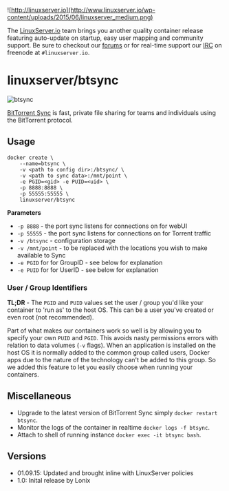 ![http://linuxserver.io](http://www.linuxserver.io/wp-content/uploads/2015/06/linuxserver_medium.png)

The [LinuxServer.io](http://linuxserver.io) team brings you another quality container release featuring auto-update on startup, easy user mapping and community support. Be sure to checkout our [forums](http://forum.linuxserver.io) or for real-time support our [IRC](http://www.linuxserver.io/index.php/irc/) on freenode at `#linuxserver.io`.

# linuxserver/btsync

![btsync](http://static3.actualidadipad.com/wp-content/uploads/2013/08/BitTorrent-Sync.jpg)

[BitTorrent Sync](https://www.getsync.com/) is fast, private file sharing for teams and individuals using the BitTorrent protocol.

## Usage

```
docker create \
	--name=btsync \
	-v <path to config dir>:/btsync/ \
	-v <path to sync data>:/mnt/point \
	-e PGID=<gid> -e PUID=<uid> \
	-p 8888:8888 \
	-p 55555:55555 \
	linuxserver/btsync
```

**Parameters**

* `-p 8888` - the port sync listens for connections on for webUI
* `-p 55555` - the port sync listens for connections on for Torrent traffic
* `-v /btsync` - configuration storage
* `-v /mnt/point` - to be replaced with the locations you wish to make available to Sync
* `-e PGID` for for GroupID - see below for explanation
* `-e PUID` for for UserID - see below for explanation

### User / Group Identifiers

**TL;DR** - The `PGID` and `PUID` values set the user / group you'd like your container to 'run as' to the host OS. This can be a user you've created or even root (not recommended).

Part of what makes our containers work so well is by allowing you to specify your own `PUID` and `PGID`. This avoids nasty permissions errors with relation to data volumes (`-v` flags). When an application is installed on the host OS it is normally added to the common group called users, Docker apps due to the nature of the technology can't be added to this group. So we added this feature to let you easily choose when running your containers.  

## Miscellaneous

* Upgrade to the latest version of BitTorrent Sync simply `docker restart btsync`.
* Monitor the logs of the container in realtime `docker logs -f btsync`.
* Attach to shell of running instance `docker exec -it btsync bash`.

## Versions

* 01.09.15: Updated and brought inline with LinuxServer policies
* 1.0: Inital release by Lonix
